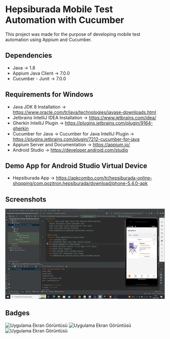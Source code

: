
# Hepsiburada Mobile Test Automation with Cucumber

This project was made for the purpose of developing mobile test automation using Appium and Cucumber.


## Dependencies

* Java -> 1.8
* Appium Java Client -> 7.0.0
* Cucumber - Junit -> 7.0.0
  
## Requirements for Windows

* Java JDK 8 Installation -> https://www.oracle.com/tr/java/technologies/javase-downloads.html
* Jetbrains IntelliJ IDEA Installation -> https://www.jetbrains.com/idea/
* Gherkin IntelliJ Plugin -> https://plugins.jetbrains.com/plugin/9164-gherkin
* Cucumber for Java -> Cucumber for Java IntelliJ Plugin -> https://plugins.jetbrains.com/plugin/7212-cucumber-for-java
* Appium Server and Documentation -> https://appium.io/
* Android Studio -> https://developer.android.com/studio
## Demo App for Android Studio Virtual Device

* Hepsiburada App -> https://apkcombo.com/tr/hepsiburada-online-shopping/com.pozitron.hepsiburada/download/phone-5.4.0-apk
## Screenshots

![Uygulama Ekran Görüntüsü](https://github.com/barist334/HepsiBurada-TestCase2-MobileAutomation-Cucumber/blob/master/screenshot/hepsiburada_testcase_mobileautomation_cucumber_passed.png?raw=true)

## Badges

![Uygulama Ekran Görüntüsü](https://www.perfecto.io/sites/default/files/styles/social_preview_image/public/image/2020-09/social-blog-what-to-expect-with-selenium-2.jpg?itok=E-wILp8w)
![Uygulama Ekran Görüntüsü](https://miro.medium.com/max/698/0*KRWdHDFLbTQ0EGzs.png)
![Uygulama Ekran Görüntüsü](https://keyholesoftware.com/wp-content/uploads/Cucumber.jpg.webp)